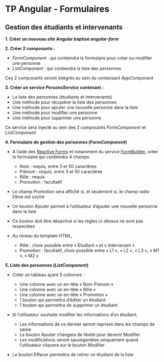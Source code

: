 # TP Angular - Formulaires
## Gestion des étudiants et intervenants

**1. Créer un nouveau site Angular baptisé *angular-form***

**2. Créer 2 composants :**
* *FormComponent* : qui contiendra le formulaire pour créer ou modifier une personne
* *ListComponent* : qui contiendra la liste des personnes

Ces 2 composants seront intégrés au sein du composant *AppComponent*

**3. Créer un service *PersonsService* contenant :**
* La liste des personnes (étudiants et intervenants)
* Une méthode pour récupérer la liste des personnes
* Une méthode pour ajouter une nouvelle personne dans la liste
* Une méthode pour modifier une personne
* Une méthode pour supprimer une personne

Ce service sera injecté au sein des 2 composants *FormComponent* et *ListComponent*

**4. Formulaire de gestion des personnes (*FormComponent*)**
* A l’aide des [Reactive Forms](https://angular.io/guide/reactive-forms#reactive-forms) et notamment du service [FormBuilder](https://angular.io/guide/reactive-forms#generating-form-controls-with-formbuilder), créer le formulaire qui contiendra 4 champs
  * Nom : requis, entre 3 et 50 caractères
  * Prénom : requis, entre 3 et 50 caractères
  * Rôle : requis
  * Promotion : facultatif

* Le champ Promotion sera affiché si, et seulement si, le champ radio Elève est coché

* Un bouton Ajouter permet à l’utilisateur d’ajouter une nouvelle personne dans la liste

* Ce bouton doit être désactivé si les règles ci-dessus ne sont pas respectées

* Au niveau du template HTML,
  * Rôle : choix possible entre « Etudiant » et « Intervenant »
  * Promotion : facultatif, choix possible entre « L1 », « L2 », « L3 », « M1 », « M2 »

**5. Liste des personnes (*ListComponent*)**
* Créer un tableau ayant 5 colonnes :
  * Une colonne avec un en-tête « Nom Prénom »
  * Une colonne avec un en-tête « Rôle »
  * Une colonne avec un en-tête « Promotion »
  * 1 bouton qui permettra d’éditer un étudiant
  * 1 bouton qui permettra de supprimer un étudiant

* Si l’utilisateur souhaite modifier les informations d’un étudiant,
  * Les informations de ce dernier seront reprises dans les champs de saisie
  * Le bouton Ajouter changera de libellé pour devenir Modifier
  * Les modifications seront sauvegardées uniquement quand l’utilisateur cliquera sur le bouton Modifier

* Le bouton Effacer permettra de retirer un étudiant de la liste
